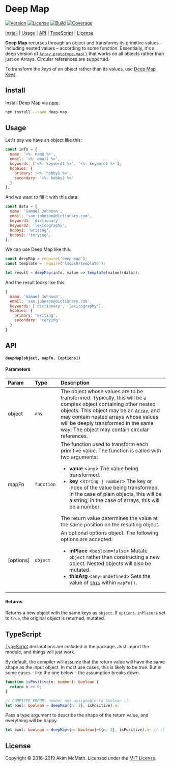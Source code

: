 # Deep Map

[![Version][version-badge]][npm]
[![License][license-badge]][license]
[![Build][build-badge]][travis]
[![Coverage][coverage-badge]][coveralls]

[Install](#install) | [Usage](#usage) | [API](#api) | [TypeScript](#typescript) | [License](#license)

**Deep Map** recurses through an object and transforms its primitive values
&ndash; including nested values &ndash; according to some function. Essentially,
it's a deep version of [`Array.prototype.map()`][array-prototype-map] that
works on all objects rather than just on Arrays. Circular references are
supported.

To transform the *keys* of an object rather than its values, use
[Deep Map Keys][deep-map-keys].

## Install

Install Deep Map via [npm][npm].

```sh
npm install --save deep-map
```

## Usage

Let's say we have an object like this:

```js
const info = {
  name: '<%- name %>',
  email: '<%- email %>',
  keywords: ['<%- keyword1 %>', '<%- keyword2 %>'],
  hobbies: {
    primary: '<%- hobby1 %>',
    secondary: '<%- hobby2 %>'
  }
};
```

And we want to fill it with this data:

```js
const data = {
  name: 'Samuel Johnson',
  email: 'sam.johnson@dictionary.com',
  keyword1: 'dictionary',
  keyword2: 'lexicography',
  hobby1: 'writing',
  hobby2: 'torying',
};
```

We can use Deep Map like this:

```js
const deepMap = require('deep-map');
const template = require('lodash/template');

let result = deepMap(info, value => template(value)(data));
```

And the result looks like this:

```js
{
  name: 'Samuel Johnson',
  email: 'sam.johnson@dictionary.com',
  keywords: ['dictionary', 'lexicography'],
  hobbies: {
    primary: 'writing',
    secondary: 'torying'
  }
}
```

## API

#### `deepMap(object, mapFn, [options])`

#### Parameters

<table>
  <thead>
    <tr>
      <th align="left">Param</th>
      <th align="left">Type</th>
      <th align="left">Description</th>
    </tr>
  </thead>
  <tbody>
    <tr>
      <td>object</td>
      <td><code>any</code></td>
      <td>
        The object whose values are to be transformed. Typically, this will be
        a complex object containing other nested objects. This object may be an
        <a href="https://developer.mozilla.org/en-US/docs/Web/JavaScript/Reference/Global_Objects/Array">
        <code>Array</code></a>, and may contain nested arrays whose values will
        be deeply transformed in the same way. The object may contain circular
        references.
      </td>
    </tr>
    <tr>
      <td>mapFn</td>
      <td><code>function</code></td>
      <td>
        The function used to transform each primitive value. The function is
        called with two arguments:
        <ul>
          <li>
            <strong>value</strong> &lt;<code>any</code>&gt;
            The value being transformed.
          </li>
          <li>
            <strong>key</strong> &lt;<code>string | number</code>&gt;
            The key or index of the value being transformed. In the case
            of plain objects, this will be a string; in the case of arrays,
            this will be a number.
          </li>
        </ul>
        The return value determines the value at the same position on the
        resulting object.
      </td>
    </tr>
    <tr>
      <td>[options]</td>
      <td><code>object</code></td>
      <td>
        An optional options object. The following options are accepted:
        <ul>
          <li>
            <strong>inPlace</strong> &lt;<code>boolean=false</code>&gt;
            Mutate <code>object</code> rather than constructing a new
            object. Nested objects will also be mutated.
          </li>
          <li>
            <strong>thisArg</strong> &lt;<code>any=undefined</code>&gt;
            Sets the value of
            <a href="https://developer.mozilla.org/en-US/docs/Web/JavaScript/Reference/Operators/this"><code>this</code></a>
            within <code>mapFn()</code>.
          </li>
        </ul>
      </td>
    </tr>
  </tbody>
</table>

#### Returns

Returns a new object with the same keys as `object`. If `options.inPlace` is set
to `true`, the original object is returned, mutated.

## TypeScript

[TypeScript][typescript] declarations are included in the package. Just import
the module, and things will just work.

By default, the compiler will assume that the return value will have the same
shape as the input object. In most use cases, this is likely to be true. But in
some cases &ndash; like the one below &ndash; the assumption breaks down.

```ts
function isPositive(n: number): boolean {
  return n >= 0;
}

// COMPILER ERROR: number not assignable to boolean :(
let bool: boolean = deepMap({n: 2}, isPositive).n;
```

Pass a type argument to describe the shape of the return value, and everything
will be happy.

```ts
let bool: boolean = deepMap<{n: boolean}>({n: 2}, isPositive).n; // :)
```

## License

Copyright &copy; 2016&ndash;2019 Akim McMath. Licensed under the [MIT License][license].

[version-badge]: https://img.shields.io/npm/v/deep-map.svg?style=flat-square
[license-badge]: https://img.shields.io/npm/l/deep-map.svg?style=flat-square
[build-badge]: https://img.shields.io/travis/mcmath/deep-map/master.svg?style=flat-square
[coverage-badge]: https://img.shields.io/coveralls/mcmath/deep-map/master.svg?style=flat-square&service=github
[npm]: https://www.npmjs.com/package/deep-map
[license]: LICENSE
[travis]: https://travis-ci.org/mcmath/deep-map
[coveralls]: https://coveralls.io/github/mcmath/deep-map?branch=master
[deep-map-keys]: https://github.com/mcmath/deep-map-keys
[typescript]: http://www.typescriptlang.org/
[array-prototype-map]: https://developer.mozilla.org/en-US/docs/Web/JavaScript/Reference/Global_Objects/Array/map
